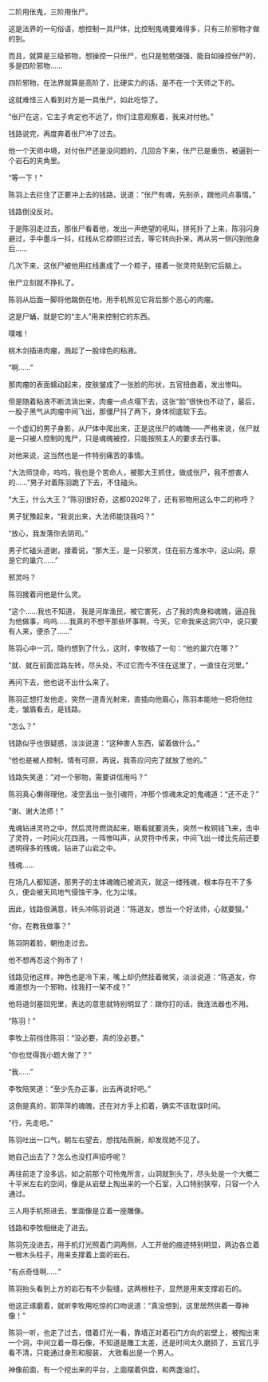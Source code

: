 二阶用伥鬼，三阶用伥尸。

这是法界的一句俗语，想控制一具尸体，比控制鬼魂要难得多，只有三阶邪物才做的到。

而且，就算是三级邪物，想操控一只伥尸，也只是勉勉强强，能自如操控伥尸的，多是四阶邪物……

四阶邪物，在法界就算是高阶了，比硬实力的话，是不在一个天师之下的。

这就难怪三人看到对方是一具伥尸，如此吃惊了。

“伥尸在这，它主子肯定也不远了，你们注意观察着，我来对付他。”

钱路说完，再度奔着伥尸冲了过去。

他一个天师中境，对付伥尸还是没问题的，几回合下来，伥尸已是重伤，被逼到一个岩石的夹角里。

“等一下！”

陈羽上去拦住了正要冲上去的钱路，说道：“伥尸有魂，先别杀，跟他问点事情。”

钱路倒没反对。

于是陈羽走过去，那伥尸看着他，发出一声绝望的吼叫，拼死扑了上来，陈羽闪身避过，手中墨斗一抖，红线从它脖颈拦过去，等它转向扑来，再从另一侧闪到他身后……

几次下来，这伥尸被他用红线裹成了一个粽子，接着一张灵符贴到它后脑上。

伥尸立刻就不挣扎了。

陈羽从后面一脚将他踹倒在地，用手机照见它背后那个恶心的肉瘤。

这是尸蛹，就是它的“主人”用来控制它的东西。

噗嗤！

桃木剑插进肉瘤，溅起了一股绿色的粘液。

“啊……”

那肉瘤的表面蠕动起来，皮肤皱成了一张脸的形状，五官扭曲着，发出惨叫。

但是随着粘液不断流淌出来，肉瘤一点点塌下去，这张“脸”很快也不动了，最后，一股子黑气从肉瘤中间飞出，那僵尸抖了两下，身体彻底软下去。

一个虚幻的男子身影，从尸体中爬出来，正是这伥尸的魂魄——严格来说，伥尸就是一只被人控制的鬼尸，只是魂魄被控，只能按照主人的要求去行事。

对他来说，这当然也是一件特别痛苦的事情。

“大法师饶命，呜呜，我也是个苦命人，被那大王抓住，做成伥尸，我不想害人的……”男子对着陈羽跪了下去，不住磕头。

“大王，什么大王？”陈羽很好奇，这都0202年了，还有邪物用这么中二的称呼？

男子犹豫起来，“我说出来，大法师能饶我吗？”

“放心，我发落你去阴司。”

男子忙磕头道谢，接着说，“那大王，是一只邪灵，住在前方淮水中，这山洞，原是它的巢穴……”

邪灵吗？

陈羽接着问他是什么灵。

“这个……我也不知道， 我是河岸渔民，被它害死，占了我的肉身和魂魄，逼迫我为他做事，呜呜……我真的不想干那些坏事啊，今天，它命我来这洞穴中，说只要有人来，便杀了……”

陈羽心中一沉，隐约想到了什么，这时，李牧插了一句：“他的巢穴在哪？”

“就、就在前面岔路左转，尽头处，不过它而今不住在这里了，一直住在河里。”

再问下去，他也说不出什么来了。

陈羽正想打发他走，突然一道青光射来，直插向他眉心，陈羽本能地一把将他拉走，皱眉看去，是钱路。

“怎么？”

钱路似乎也很疑惑，淡淡说道：“这种害人东西，留着做什么。”

“他也是被人控制，情有可原，再说，我答应问完了就放了他的。”

钱路失笑道：“对一个邪物，需要讲信用吗？”

陈羽真心懒得理他，凌空丢出一张引魂符，冲那个惊魂未定的鬼魂道：“还不走？”

“谢、谢大法师！”

鬼魂钻进灵符之中，然后灵符燃烧起来，眼看就要消失，突然一枚铜钱飞来，击中了灵符，一时间火花四溅，一阵惨叫声，从灵符中传来，中间飞出一缕比先前还要透明得多的残魂，钻进了山岩之中。

残魂……

在场几人都知道，那男子的主体魂魄已被消灭，就这一缕残魂，根本存在不了多久，便会被天风地气侵蚀干净，化为尘埃。

因此，钱路佷满意，转头冲陈羽说道：“陈道友，想当一个好法师，心就要狠。”

“你，在教我做事？”

陈羽阴着脸，朝他走过去。

他不想再忍这个狗币了！

钱路见他这样，神色也是冷下来，嘴上却仍然挂着微笑，淡淡说道：“陈道友，你难道想为一个邪物，找我打一架不成？”

他将道剑塞回兜里，表达的意思就特别明显了：跟你打的话，我连法器也不用。

“陈羽！”

李牧上前挡住陈羽：“没必要，真的没必要。”

“你也觉得我小题大做了？”

“我……”

李牧陪笑道：“至少先办正事，出去再说好吧。”

这倒是真的，郭萍萍的魂魄，还在对方手上扣着，确实不该耽误时间。

“行，先走吧。”

陈羽吐出一口气，朝左右望去，想找陆燕婉，却发现她不见了。

她自己出去了？怎么也没打声招呼呢？

再往前走了没多远，如之前那个可怜鬼所言，山洞就到头了，尽头处是一个大概二十平米左右的空间，像是从岩壁上掏出来的一个石室，入口特别狭窄，只容一个人通过。

三人用手机照进去，里面像是立着一座雕像。

钱路和李牧相继走了进去。

陈羽先没进去，用手机灯光照着门洞两侧，人工开凿的痕迹特别明显，两边各立着一根木头柱子，用来支撑着上面的岩石。

“有点奇怪啊……”

陈羽抬头看到上方的岩石有不少裂缝，这两根柱子，显然是用来支撑岩石的。

他这正琢磨着，就听李牧用吃惊的口吻说道：“真没想到，这里居然供着一尊神像！”

陈羽一听，也走了过去，借着灯光一看，靠墙正对着石门方向的岩壁上，被掏出来一个洞，中间立着一尊石像，不知道是雕工太差，还是时间太久磨损了，五官几乎看不清，只能通过身形和服装， 大致看出是一个男人。

神像前面，有一个挖出来的平台，上面摆着供盘，和两盏油灯。
